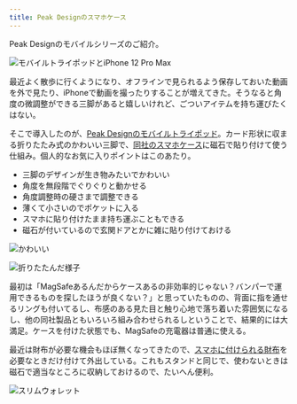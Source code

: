 ```yaml
---
title: Peak Designのスマホケース
---
```

Peak Designのモバイルシリーズのご紹介。

![](https://lh3.googleusercontent.com/docs/ADP-6oHJBjoVpg8ZdtfNDDdnDbDl0hM51QGVvo1nr-IAuuHptsnXiE0Ujx9ngwLbxhge4u_WCUM_Y1sdgytb8Nhpu60fvJZpDa_2VuXNQYg0g-6Yjwi5vZ2Dw20kes39bUtu44SlQVARe0F2Esr-J6evn_1ZcEo0Plhcf4QpysLFMRbHmEaSHFFomK7nnVpRRs5Y7ICCTZOF2xHAVyPFTaRdh2I0MEbAcVhMWBfOcYkcYDo9C7YwKc88ZJD4P1EbHVMQG_Madvulx0kw3FnL3wfxz1_UCJ9hq64rgZJ9zs_zRECeubSxmFL5Mqx8qdBIMP2GX_WzO-YkLwWlZCDQGvXMnJEH80BUHN9Kv4PfISNrhXzhOdddufzwrLvvxvhTuYXklYC3sZyvdW1rgPWARyFIyfYvE4QGWjT_nQQ1zmMesod7Wbh_Bmmqic0kFkh5TeH_IXjQDCmgD4ijlFDnHnQw4Jau5_Qg0aFLhQoYB4BFt7In9aGlUGL7YV0ntgj10TrKvn4JRITURFKdzxtVUkWdx-TeZKPqEGQgNzqRkCjVnI7p26JXcoG7xzIKTzbvgVD2ymNdanJL_7I2EQL87yVHbLUttLps9L0hpNOboObVaSs_RUO5NJLS-GBq_KLVCqw_hbP5-ynePNKF5IlfebpRDYApJq49pmoVeKWrDh-87rQE_4OSyLaB1Xz3IX5PEQEYO0O7R7OTbIfrrAjb2vWbpSVDFMoYASmj8l7BPyu6o6dNVrtY_-P2wG_UbGtQU0_JIFmLLwaJ1U5q36w1B1lJL-Cfo4EhnF06rTawNky0qkxI_tYJ9DbUEb9bVfr3HDEjSm2B0CKvA3VuRN9hEmj-HWJ3lXSrmW74Q9kXNUE9OOsJNXQnUXEBC7R0-x8v4AcP6tCIDjKOW5IMR2bd92pME-oojZtwK8Kqxw9q5ILdNegytsoBWIbz5iMYfJhC_YtVNQspND-rG531ygttpRaOge3Qn0mvw8VUxDgH3eJ78ZBF2BR07kJlHE0JVPs0BkN7lY6OMqWrgenTexg8DPXbZ1ZVO0g4YXbxxKYbB39GCgMyVO2VKeVqrpCiJNpvgdFpgzNrwKAeLilObjJfb_gm41h4NS3qVhkYO0V_iArF7_02EcXcCuZPBVJhGYdYcrYEnwdaQkqOz336ZK7WR5jYpUXnZc5AIW_itF55_bfZelLMXd3dicVrNzAICBvym9w9Ot1T0MwCW9jIh8ZpkfrlBs-cbKIIIHLy9s2P_-dfaJ2GcSM8 "モバイルトライポッドとiPhone 12 Pro Max")

最近よく散歩に行くようになり、オフラインで見られるよう保存しておいた動画を外で見たり、iPhoneで動画を撮ったりすることが増えてきた。そうなると角度の微調整ができる三脚があると嬉しいけれど、ごついアイテムを持ち運びたくはない。

そこで導入したのが、[Peak Designのモバイルトライポッド](https://www.amazon.co.jp/dp/B09FRZPLL3)。カード形状に収まる折りたたみ式のかわいい三脚で、[同社のスマホケース](https://www.amazon.co.jp/dp/B09FP3HP7Z?)に磁石で貼り付けて使う仕組み。個人的なお気に入りポイントはこのあたり。

*   三脚のデザインが生き物みたいでかわいい
*   角度を無段階でぐりぐりと動かせる
*   角度調整時の硬さまで調整できる
*   薄くて小さいのでポケットに入る
*   スマホに貼り付けたまま持ち運ぶこともできる
*   磁石が付いているので玄関ドアとかに雑に貼り付けておける

![](https://lh3.googleusercontent.com/docs/ADP-6oEK3m-3lSGPJpHRjAcaceGCiz0xBb9T49nFIHwPxX6S4vXWByn9-N-txOKa06g64Ahc_rADtyp11PLZ854AajAkNfrZZHguYkfrqavvIbEmGruDyItUeXgSEjfGL4_hJaws2c68ZudxAjSlAHPjlGDXcrr6oM71AX3j8vgih-nv3oVeFF20a9RZMCrOtiW-2ndL8PqgNVrUN_cUdQLcX1-jFOQ1GglbvamFmXj3Dk3VsSGYWJwqMJIZTrkAB-xjcHGxijImhYwe2Z-RN1W3jQCP1ncgGThbruqbDft7bLTfjwGqGBbgD-w7ad2vhvDJP8uOkL3MlqGhi_u5cTLw7xvbUmmT8cQYx-AmQeyNsCtxlVX6q_0wjoYzJLuvpv-FqbaUWM-PwFvInBOP-HBTYjBuZTfgZpZ8IPe-_ntwfr1-rEs7KtKQVcx6ImbrebXrL7VtvIpAMNFfvlT2F3pIBulzkGwp6pchR3MFfrH_6DO89u_3jVsibUC6mPZWYRHMs4l1mu5vcdtUzRc7ixy_r4HpFd67Q4dx8Or0R2Rtt9-PiDFOhi0Mts-DCLjuBaRIju6eNtRnx5j-qJ5xD5FksLk3ueS4JgqJ3tMSdx4zwhliXnzw4wRWSppmpClL9XVWjYYAKtsBi-azqiYjYnfRIEeMSWGaxcDBDOxLXrBsaMpT1KsV34llbtkRDFEajQhVFGGOuCq3ohDMlRq0plGnl-FzH7aO57ZkWr5HvXuKLkL7S20sRrwIRXiWSiJWTzVMnGaC8kOEq93F7uunqcF-CcBEMWNuY5V7cAUe1fx6kt3-KNdomtaRpwJe2_Yc1WCb5hrU0MSjOH4Tp2PjUQ5OCRRn3DeS5Lr3imq22zXz8w2Ot5GBSO43XBbzy9t42KAF_xUjMUe_d1ZRCrGe2mmXhH_95KZSbkRu_KDIQJdmG8kfg1EDio6AGsO2oc5Ii7U-11cHUa_Xoc8liE0qkR7_RDwU4OnH-sTxAMs0alxsicl0ufPy3MraRyDa3gvLC3tkG9yyzRQ4sGXrlckamZsYB2ROy_OboyDxkBCoLypR7RayaOAEiVJgXoaBfEPHlj4erE46NmnQB6MhzaK7lT-uQrcnKiZ76oXYMJPCCRbwaijyamz8NGVmH_GUnF9aUbzGLP3FZJy3KhzOEkgiXeW6Xb65JqxZx1MQOpVz964Bm3T8W87GsX1HbwFZER1fr6kF5XUTr2mBjSzN_5OAtU1WXpxJ4b-1GNx64giEVRhfdXjLRRKU "かわいい")

![](https://lh3.googleusercontent.com/docs/ADP-6oGUJYHEuoXcMPK1suVCGbPuxrLNs7dTp26fxJasUizZ3cKzofHq9yl-9NXLTu6ybje8qao9ikaBHDpsFSsfzo14CDhcwDG3ZHs-EaqOjTh13GdWYtBF-epE6NOSlS4nAyjAxI8sLKAFHghd_1qr6aotteRX4h-Sih2nwxT0rYBIf9XKTPELYk2WI-cmNjK6q46BxKqW4Q-YZqsMbxzHESE1Pir4_WQ93xatu8Dc5RVTVlZoBy2C4vvIm1E8C9GABb9cAokmTUc3LOQYc_Gt7XGP_msys7HFzk57EeSd--gs4kU6alt5jNqN1irN_Q47tDauB4etrTsXo4YNG_OwprpDa4caYQGrfdvBFMm6hn92zRUWazqKZTDTWUXGaPQRfSO3KQa8DMwkkZTLe4e5MMzVzzN5zvW72Fcj4igIotlOxo-WD8NZc4gKQrnzmSSyfGiO0duFNtGUyoth2aPNTEc17-NyffgUvzjGuS6eggT8u_wQhSEMaZs5_aVR17qsGhoFCA7_rp3IEQobZnzgAImRC6ocNYXhY_qWMv-FOGjOzQ12mqj5WkH-oC1OdfhHi_kg3uf8qvqrCt-TBR8CHGwIqtKHclSG1fn7nFQyrFPm4UmyXbKhvLh9orhAzhdTQ_791wAuhX7HsZCtUmuIJqauzqQPnI0zB3eCoyDHQKzSLvFlswvxwdVSgnKiq64H83_vJM4pFgLRPjnuD4GQSM062fF2YR3mMBb7Av-JvAMytVJQ3-V0IbUi4mEo_LwCC6mj0YX4RIMhX9pWiSLqMLOR9gG56rtcEzPiSmLYkKQ0DZez9uQx7ODAdhudU3cL7VGroF5ODcLlCHXt8dTG9RScACRD6HSTqXLT9bcB_6zgwT8ArcikB4mPMAczVXmfLyh51b3WmSoE2v1C3yN4yCG046ztILQdlRUtLa8-uyVpdVPwVJf-lJbnCNg-a0qzzb4Bux09y1d3I14N59z_KjSKxNv53gZd_7iz7jXB0MXipmtSymqELxAuqk15uiLTrYKp6-Rm6Io3yQoTv7jyt05kxStdAy8Xwbn5HDtrpcL8dBKPK9iuemEGH7aU33mBZCERjsYtneOzBhhC88520eRVwlxiOEl-8hGge2jjhAHk1cGiFTyxtzzxTasDDKZ6DFFepPRobUK_S0txmL7MFAfutY2k9MhFp0Pov5QZKUxqJwsw4SPzJH_TBdGpcmOuTd3f39CWm2RA54fUAF0UWFB_BqANKbN7xmSjeTIlxgFjR1aS "折りたたんだ様子")

最初は「MagSafeあるんだからケースあるの非効率的じゃない？バンパーで運用できるものを探したほうが良くない？」と思っていたものの、背面に指を通せるリングも付いてるし、布感のある見た目と触り心地で落ち着いた雰囲気になるし、他の同社製品ともいろいろ組み合わせられるしということで、結果的には大満足。ケースを付けた状態でも、MagSafeの充電器は普通に使える。

最近は財布が必要な機会もほぼ無くなってきたので、[スマホに付けられる財布](https://www.amazon.co.jp/dp/B09FSGW671)を必要なときだけ付けて外出している。これもスタンドと同じで、使わないときは磁石で適当なところに収納しておけるので、たいへん便利。

![](https://lh3.googleusercontent.com/docs/ADP-6oGu0Gsk6-BeGA8zmLeUk4l6a77_jxEdY2yoQx5J1jUUZfCZ_q0TmnH0OilYqZNXZ7-Anfjvt9VULZ1-Zd7yR_jabDU2ciAnPlTdClHI3jyDMmCunsv2cqSLDgdxkIEm2yOXIWqcENoVsnpzkPh8M0x7f3w4hGks1m-D_J-gV905vQe9WJZ5ifFFiwudWxcFDI4rWQnJlsYyrZTJd4lTPTix1RGLNJ-0gtS_h0FsVYSwbFZ7Ss-GjuB001ABnVbAkoExQYsDIZRN6qvZA6S2X7qednfK0i7R9Uqvlsr3TaT0fKoWel13N9SY5-VQL6vxdHUI7q8WrAUwiluMoOz1rvb05LaKiqNDFXQcgofNlY5uSb3ZlKHOgHxSLrHnYD7R0EZ7ue1eJUCOVW2WAhPV76I-qErd5kvSaHZ3eeVT3FSwHNPKEzNhHvvEXJgxHjz9hwQImL7IdrWcjJ010cMKAX2g7LUEfhCZVqMQc2FadrGTILxujCdhp70QCMneeWeUD1YtzU0EbXE7Htmsi7F59X71_2d4zjvtplzCKLBEuu7l-GKbF4pRvuqXbBIHQrdq7GOsEPgKJrJ6GHvY-8YDj-nLdgu2dGwqVN_lKWkrbkez8kXflR1FV-1V0Sc2e8V2Qo7axTBp3265I5UBqxrPgjlZz0b0uHj79rqbWy5aGCpRhlahAkcmkJX0LF6BT0YfJ9lZuE3YmEcYxu8fPJCWE4UQaPfUrSTeIoei66oAOBsX6HysPvfEio48vLbAAwy0Srp20ciTyeJd31xEPfULzB9TYlpLMody8b0opBIB8kjp9HMoyMH7C8DLTMe-JmMQmn2frOTtpOtc1w-yG9Vlu6nj2ql8yfouyxtDOX1bNAFS8poWzF5JV5qgCKJncBFWRoDW1MrZUwTNA3osx8Cq6pznW3D8MBmDcWvRO6quhjTMWC_k9YtSBO5-gPyKJ51-OShJ-I_utgOVW6SwUbfPyLmNdsoIIws9dA9n9JvPxq11EMjCfb-iOYzgU2f_4OkrrlzC_oS9Hy5tYguCcwx_mj5oai5nokNz-3RFRp6LJNvgtHUux4l1iyMIV6JDB-9HYraILJ9frlxyGoW-yfZASZzLQAYZfsNh8-vjysW0Pt_XNv9Qf-b2pPxcWKsdJ9_Syl8OkNeZexYXAbJ8adw2U3Ol0g-FVSnb-9JlQsx6uRSNai8UvCzmnECYC60--Wclgkrl7MnE90K_kzAfiwI5F-DIJLrHqx4_QPQqhaAhIhNpE7mg "スリムウォレット")
